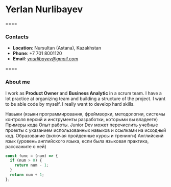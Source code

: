 # Yerlan Nurlibayev

====

### Contacts
* **Location**: Nursultan (Astana), Kazakhstan
* **Phone**: +7 701 8001120
* **Email**: *ynurlibayev@gmail.com*

====

### About me
I work as **Product Owner** and **Business Analytic** in a scrum team. I have a lot practice at organizing team and building a structure of the project. 
I want to be able code by myself. I really want to develop hard skills.


Навыки (языки программирования, фреймворки, методологии, системы контроля версий и инструменты разработки, которыми вы владеете)
Примеры кода
Опыт работы. Junior Dev может перечислить учебные проекты с указанием использованных навыков и ссылками на исходный код.
Образование (включая пройденные курсы и тренинги)
Английский язык (уровень английского языка, если была языковая практика, расскажите о ней)


```javascript
const func = (num) => {
  if (num > 0) {
    return num - 1;
  }
  return num + 1;
};
```
